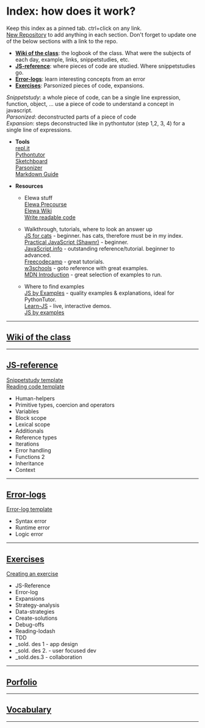 # Index: how does it work?
Keep this index as a pinned tab. ctrl+click on any link.   
<a href="https://github.com/new" target="_blank">New Repository</a> to add anything in each section. Don't forget to update one of the below sections with a link to the repo.
   
* [**Wiki of the class**](#Wiki-of-the-class): the logbook of the class. What were the subjects of each day, example, links, snippetstudies, etc.   
* [**JS-reference**](#JS-reference): where pieces of code are studied. Where snippetstudies go.
* [**Error-logs**](#Error-logs): learn interesting concepts from an error   
* [**Exercises**](#Exercises): Parsonized pieces of code, expansions.   
   
_Snippetstudy_: a whole piece of code, can be a single line expression, function, object, ...   use a piece of code to understand a concept in javascript.   
_Parsonized_: deconstructed parts of a piece of code   
_Expansion_: steps deconstructed like in pythontutor (step 1,2, 3, 4) for a single line of expressions.    
   
* **Tools**   
[repl.it](https://repl.it)   
[Pythontutor](http://www.pythontutor.com/javascript.html#mode=edit)   
[Sketchboard](https://sketchboard.me/bBacYnr2FYMw#/)   
[Parsonizer](https://elewa-academy.github.io/parsons/)  
[Markdown Guide](https://guides.github.com/features/mastering-markdown/#examples)   
   
* **Resources**   
  * Elewa stuff   
[Elewa Precourse](https://elewa-academy.github.io/Precourse/)   
[Elewa Wiki](https://github.com/elewa-academy/General-Resources/wiki)   
[Write readable code](https://github.com/elewa-academy/readable-code)
   
  * Walkthrough, tutorials, where to look an answer up   
[JS for cats](http://jsforcats.com/) - beginner. has cats, therefore must be in my index.   
[Practical JavaScript (Shawnr)](https://shawnr.gitbooks.io/practical-introduction-to-javascript/content/) - beginner.   
[JavaScript.info](https://javascript.info) - outstanding reference/tutorial. beginner to advanced.   
[Freecodecamp](https://www.freecodecamp.org/) - great tutorials.   
[w3schools](https://www.w3schools.com/js/default.asp) - goto reference with great examples.   
[MDN Introduction](https://developer.mozilla.org/en-US/docs/Web/JavaScript/Guide/Introduction) - great selection of examples to run.   
   
  * Where to find examples   
[JS by Examples](https://github.com/bmkmanoj/js-by-examples) - quality examples & explanations, ideal for PythonTutor.   
[Learn-JS](http://www.learn-js.org) - live, interactive demos.   
[JS by examples](https://github.com/bmkmanoj/js-by-examples)

___ 

## <a name="Wiki-of-the-class"></a> [Wiki of the class](https://github.com/august-elewa-2018/calendar/wiki)
___

## <a name="JS-reference"></a> [JS-reference](https://github.com/Souwy/JS-Reference)  
[Snippetstudy template](https://raw.githubusercontent.com/Souwy/JS-Reference/master/Snippetstudy-template.md)   
[Reading code template](https://raw.githubusercontent.com/Souwy/JS-Reference/master/Reading-code-template.md)
* Human-helpers   
* Primitive types, coercion and operators  
* Variables   
* Block scope
* Lexical scope   
* Additionals   
* Reference types   
* Iterations   
* Error handling   
* Functions 2   
* Inheritance   
* Context   

___

## <a name="Error-logs"></a> [Error-logs](https://github.com/Souwy/Error-logs)
[Error-log template](https://raw.githubusercontent.com/Souwy/Error-logs/master/Error-log-template.md)
* Syntax error   
* Runtime error   
* Logic error   

___

## <a name="Exercises"></a> [Exercises](https://github.com/Souwy/Exercises)
[Creating an exercise](https://github.com/elewa-academy/creating-exercises) <!-- might change that later -->
* JS-Reference   
* Error-log   
* Expansions
* Strategy-analysis   
* Data-strategies   
* Create-solutions   
* Debug-offs   
* Reading-lodash   
* TDD   
* _sold. des 1 - app design   
* _sold. des 2. - user focused dev   
* _sold.des.3 - collaboration   

___

## <a name="Portfolio"></a> [Porfolio](https://github.com/Souwy/Portfolio)

___

## <a name="Vocabulary"></a> [Vocabulary](https://github.com/Souwy/Vocabulary)

___

